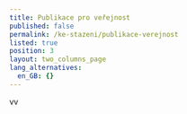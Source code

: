 ```yaml
---
title: Publikace pro veřejnost
published: false
permalink: /ke-stazeni/publikace-verejnost
listed: true
position: 3
layout: two_columns_page
lang_alternatives:
  en_GB: {}
---
```

vv
